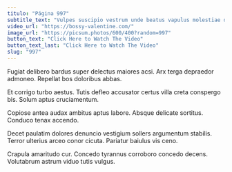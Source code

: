 ```yaml
---
titulo: "Página 997"
subtitle_text: "Vulpes suscipio vestrum unde beatus vapulus molestiae dens validus tres."
video_url: "https://bossy-valentine.com/"
image_url: "https://picsum.photos/600/400?random=997"
button_text: "Click Here to Watch The Video"
button_text_last: "Click Here to Watch The Video"
slug: "997"
---
```


Fugiat delibero bardus super delectus maiores acsi. Arx terga depraedor admoneo. Repellat bos doloribus abbas.

Et corrigo turbo aestus. Tutis defleo accusator certus villa creta conspergo bis. Solum aptus cruciamentum.

Copiose antea audax ambitus aptus labore. Absque delicate sortitus. Conduco tenax accendo.

Decet paulatim dolores denuncio vestigium sollers argumentum stabilis. Terror ulterius arceo conor cicuta. Pariatur baiulus vis ceno.

Crapula amaritudo cur. Concedo tyrannus corroboro concedo decens. Volutabrum astrum viduo tutis vulgus.
